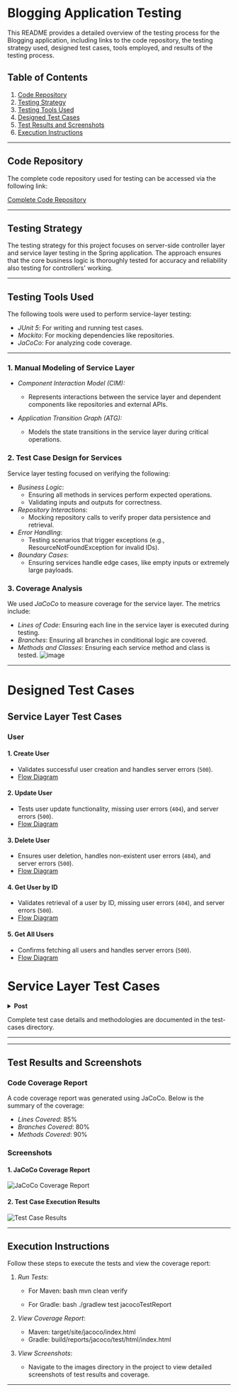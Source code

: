 # Blogging Application Testing

This README provides a detailed overview of the testing process for the Blogging application, including links to the code repository, the testing strategy used, designed test cases, tools employed, and results of the testing process.

## Table of Contents
1. [Code Repository](#code-repository)
2. [Testing Strategy](#testing-strategy)
3. [Testing Tools Used](#testing-tools-used)
4. [Designed Test Cases](#designed-test-cases)
5. [Test Results and Screenshots](#test-results-and-screenshots)
6. [Execution Instructions](#execution-instructions)

---

## Code Repository

The complete code repository used for testing can be accessed via the following link:

[Complete Code Repository](https://github.com/nikhilgupta221b/ST-ServerSideTesting)

---

## Testing Strategy

The testing strategy for this project focuses on server-side controller layer and service layer testing in the Spring application. The approach ensures that the core business logic is thoroughly tested for accuracy and reliability also testing for controllers' working.

---

## Testing Tools Used

The following tools were used to perform service-layer testing:

- *JUnit 5*: For writing and running test cases.
- *Mockito*: For mocking dependencies like repositories.
- *JaCoCo*: For analyzing code coverage.

---

### 1. Manual Modeling of Service Layer
- *Component Interaction Model (CIM):*
  - Represents interactions between the service layer and dependent components like repositories and external APIs.
  
- *Application Transition Graph (ATG):*
  - Models the state transitions in the service layer during critical operations.

### 2. Test Case Design for Services
Service layer testing focused on verifying the following:
- *Business Logic*:
  - Ensuring all methods in services perform expected operations.
  - Validating inputs and outputs for correctness.
- *Repository Interactions*:
  - Mocking repository calls to verify proper data persistence and retrieval.
- *Error Handling*:
  - Testing scenarios that trigger exceptions (e.g., ResourceNotFoundException for invalid IDs).
- *Boundary Cases*:
  - Ensuring services handle edge cases, like empty inputs or extremely large payloads.

### 3. Coverage Analysis
We used *JaCoCo* to measure coverage for the service layer. The metrics include:
- *Lines of Code*: Ensuring each line in the service layer is executed during testing.
- *Branches*: Ensuring all branches in conditional logic are covered.
- *Methods and Classes*: Ensuring each service method and class is tested.
![image](https://github.com/user-attachments/assets/c0b77ae4-0352-482f-8b89-850de9926139)
---

# Designed Test Cases

## Service Layer Test Cases




### User

#### 1. Create User
- Validates successful user creation and handles server errors (`500`).
- [Flow Diagram](./1.%20Create%20User%20ATG.png)

#### 2. Update User
- Tests user update functionality, missing user errors (`404`), and server errors (`500`).
- [Flow Diagram](./2.%20Update%20User%20ATG.png)

#### 3. Delete User
- Ensures user deletion, handles non-existent user errors (`404`), and server errors (`500`).
- [Flow Diagram](./3.%20Delete%20User%20ATG.png)

#### 4. Get User by ID
- Validates retrieval of a user by ID, missing user errors (`404`), and server errors (`500`).
- [Flow Diagram](./4.%20Get%20User%20by%20Id%20ATG.png)

#### 5. Get All Users
- Confirms fetching all users and handles server errors (`500`).
- [Flow Diagram](./5.%20Get%20all%20Users%20ATG.png)


# Service Layer Test Cases

<details>
<summary><strong>Post</strong></summary>

### 1. Create Post
<details>
<summary>Details</summary>

- Validates successful post creation, user existence, category existence, and handles server errors (`500`).
- [Flow Diagram](./1.%20Create%20Post%20ATG.png)

</details>

### 2. Update Post
<details>
<summary>Details</summary>

- Tests post update functionality, validates post existence, category existence, and handles errors (`404`, `500`).
- [Flow Diagram](./2.%20Update%20Post%20ATG.png)

</details>

### 3. Delete Post
<details>
<summary>Details</summary>

- Ensures post deletion, validates post existence (`404`), and handles server errors (`500`).
- [Flow Diagram](./3.%20Delete%20Post%20ATG.png)

</details>

### 4. Get Post by ID
<details>
<summary>Details</summary>

- Validates retrieval of a specific post by ID, handles missing post errors (`404`), and server errors (`500`).
- [Flow Diagram](./4.%20Get%20Post%20by%20Id%20ATG.png)

</details>

### 5. Get Posts by User
<details>
<summary>Details</summary>

- Confirms fetching posts for a specific user, handles missing user errors (`404`), and server errors (`500`).
- [Flow Diagram](./5.%20Get%20Post%20by%20User%20ATG.png)

</details>

### 6. Get Posts by Category
<details>
<summary>Details</summary>

- Validates retrieval of posts under a category, handles missing category errors (`404`), and server errors (`500`).
- [Flow Diagram](./6.%20Get%20Post%20By%20Category.png)

</details>

### 7. Search Posts by Title
<details>
<summary>Details</summary>

- Ensures retrieval of posts matching a title keyword and handles server errors (`500`).
- [Flow Diagram](./8.%20Search%20Post%20by%20Title%20ATG.png)

</details>

### 8. Get All Posts
<details>
<summary>Details</summary>

- Confirms successful retrieval of all posts with pagination and handles server errors (`500`).
- [Flow Diagram](./7.%20Get%20All%20Posts%20ATG.png)

</details>

</details>





Complete test case details and methodologies are documented in the test-cases directory.





---


  

---

## Test Results and Screenshots

### Code Coverage Report
A code coverage report was generated using JaCoCo. Below is the summary of the coverage:
- *Lines Covered*: 85%
- *Branches Covered*: 80%
- *Methods Covered*: 90%

### Screenshots
#### 1. JaCoCo Coverage Report
![JaCoCo Coverage Report](images/jacoco-report.png)

#### 2. Test Case Execution Results
![Test Case Results](images/test-results.png)

---

## Execution Instructions

Follow these steps to execute the tests and view the coverage report:

1. *Run Tests*:
   - For Maven:
     bash
     mvn clean verify
     
   - For Gradle:
     bash
     ./gradlew test jacocoTestReport
     

2. *View Coverage Report*:
   - Maven: target/site/jacoco/index.html
   - Gradle: build/reports/jacoco/test/html/index.html

3. *View Screenshots*:
   - Navigate to the images directory in the project to view detailed screenshots of test results and coverage.

---
